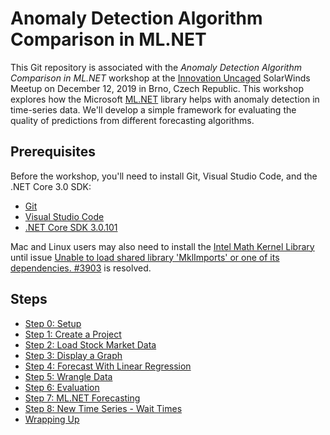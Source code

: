 # Anomaly Detection Algorithm Comparison in ML.NET

This Git repository is associated with the _Anomaly Detection Algorithm Comparison in ML.NET_ workshop at the [Innovation Uncaged](https://www.solarwindsmeetup.com/event/innovation-uncaged-workshops/) SolarWinds Meetup on December 12, 2019 in Brno, Czech Republic.
This workshop explores how the Microsoft [ML.NET](https://dotnet.microsoft.com/apps/machinelearning-ai/ml-dotnet) library helps with anomaly detection in time-series data.
We'll develop a simple framework for evaluating the quality of predictions from different forecasting algorithms.

## Prerequisites

Before the workshop, you'll need to install Git, Visual Studio Code, and the .NET Core 3.0 SDK:

* [Git](https://git-scm.com/book/en/v2/Getting-Started-Installing-Git)
* [Visual Studio Code](https://code.visualstudio.com/download)
* [.NET Core SDK 3.0.101](https://dotnet.microsoft.com/download/dotnet-core/3.0)

Mac and Linux users may also need to install the [Intel Math Kernel Library](https://software.intel.com/en-us/mkl) until issue [Unable to load shared library 'MklImports' or one of its dependencies. #3903](https://github.com/dotnet/machinelearning/issues/3903) is resolved.

## Steps

* [Step 0: Setup](./docs/Step0.md)
* [Step 1: Create a Project](./docs/Step1.md)
* [Step 2: Load Stock Market Data](./docs/Step2.md)
* [Step 3: Display a Graph](./docs/Step3.md)
* [Step 4: Forecast With Linear Regression](./docs/Step4.md)
* [Step 5: Wrangle Data](./docs/Step5.md)
* [Step 6: Evaluation](./docs/Step6.md)
* [Step 7: ML.NET Forecasting](./docs/Step7.md)
* [Step 8: New Time Series - Wait Times](./docs/Step8.md)
* [Wrapping Up](./docs/WrappingUp.md)
